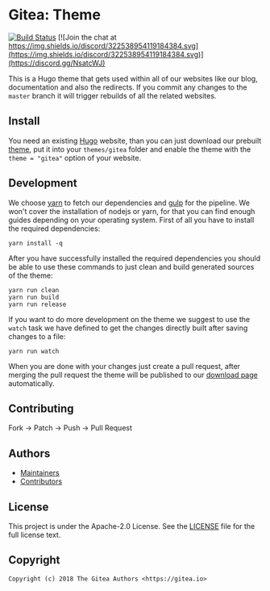 # Gitea: Theme

[![Build Status](http://drone.gitea.io/api/badges/go-gitea/theme/status.svg)](http://drone.gitea.io/go-gitea/theme)
[![Join the chat at https://img.shields.io/discord/322538954119184384.svg](https://img.shields.io/discord/322538954119184384.svg)](https://discord.gg/NsatcWJ)

This is a Hugo theme that gets used within all of our websites like our blog,
documentation and also the redirects. If you commit any changes to the `master`
branch it will trigger rebuilds of all the related websites.

## Install

You need an existing [Hugo](https://github.com/spf13/hugo) website, than you can
just download our prebuilt [theme](https://dl.gitea.io/theme/master.tar.gz), put
it into your `themes/gitea` folder and enable the theme with the
`theme = "gitea"` option of your website.

## Development

We choose [yarn](https://yarnpkg.com) to fetch our dependencies and
[gulp](http://gulpjs.com/) for the pipeline. We won't cover the installation of
nodejs or yarn, for that you can find enough guides depending on your operating
system. First of all you have to install the required dependencies:

```
yarn install -q
```

After you have successfully installed the required dependencies you should be
able to use these commands to just clean and build generated sources of the
theme:

```
yarn run clean
yarn run build
yarn run release
```

If you want to do more development on the theme we suggest to use the `watch`
task we have defined to get the changes directly built after saving changes to
a file:

```
yarn run watch
```

When you are done with your changes just create a pull request, after merging
the pull request the theme will be published to our [download page](https://dl.gitea.io/theme) automatically.

## Contributing

Fork -> Patch -> Push -> Pull Request

## Authors

* [Maintainers](https://github.com/orgs/go-gitea/people)
* [Contributors](https://github.com/go-gitea/theme/graphs/contributors)

## License

This project is under the Apache-2.0 License. See the [LICENSE](LICENSE) file
for the full license text.

## Copyright

```
Copyright (c) 2018 The Gitea Authors <https://gitea.io>
```
